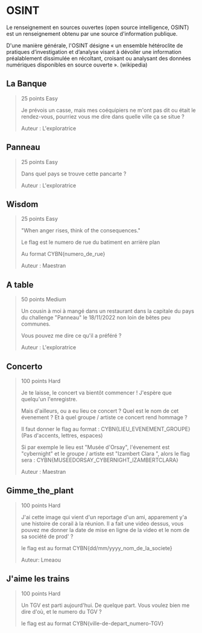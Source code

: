 # OSINT

Le renseignement en sources ouvertes (open source intelligence, OSINT) est un renseignement obtenu par une source d'information publique.

D'une manière générale, l'OSINT désigne « un ensemble hétéroclite de pratiques d’investigation et d’analyse visant à dévoiler une information préalablement dissimulée en récoltant, croisant ou analysant des données numériques disponibles en source ouverte ». (wikipedia)

## La Banque

> 25 points
> Easy
>
> Je prévois un casse, mais mes coéquipiers ne m'ont pas dit ou était le rendez-vous, pourriez vous me dire dans quelle ville ça se situe ?
>
> Auteur : L'exploratrice



## Panneau

> 25 points
> Easy
> 
> Dans quel pays se trouve cette pancarte ?
>
> Auteur : L'exploratrice




## Wisdom

> 25 points
> Easy
> 
> "When anger rises, think of the consequences."
>
> Le flag est le numero de rue du batiment en arrière plan
>
> Au format CYBN{numero_de_rue}
>
> Auteur : Maestran





## A table

> 50 points
> Medium
> 
> Un cousin à moi à mangé dans un restaurant dans la capitale du pays du challenge "Panneau" le 18/11/2022 non loin de bêtes peu communes.
>
> Vous pouvez me dire ce qu'il a préféré ?
>
> Auteur : L'exploratrice




## Concerto

> 100 points
> Hard
> 
> Je te laisse, le concert va bientôt commencer ! J'espère que quelqu'un l'enregistre.
>
> Mais d'ailleurs, ou a eu lieu ce concert ? Quel est le nom de cet évenement ? Et à quel groupe / artiste ce concert rend hommage ?
>
> Il faut donner le flag au format : CYBN{LIEU_EVENEMENT_GROUPE} (Pas d'accents, lettres, espaces)
>
> Si par exemple le lieu est "Musée d'Orsay", l'évenement est "cybernight" et le groupe / artiste est "Izambert Clara ", alors le flag sera : CYBN{MUSEEDORSAY_CYBERNIGHT_IZAMBERTCLARA}
>
> Auteur : Maestran




## Gimme_the_plant

> 100 points
> Hard
> 
> J'ai cette image qui vient d'un reportage d'un ami, apparement y'a une histoire de corail à la réunion. Il a fait une video dessus, vous pouvez me donner la date de mise en ligne de la video et le nom de sa société de prod' ?
>
> le flag est au format CYBN{dd/mm/yyyy_nom_de_la_societe}
>
> Auteur: Lmeaou





## J'aime les trains

> 100 points
> Hard
> 
> Un TGV est parti aujourd'hui. De quelque part. Vous voulez bien me dire d'où, et le numero du TGV ?
>
> le flag est au format CYBN{ville-de-depart_numero-TGV}




